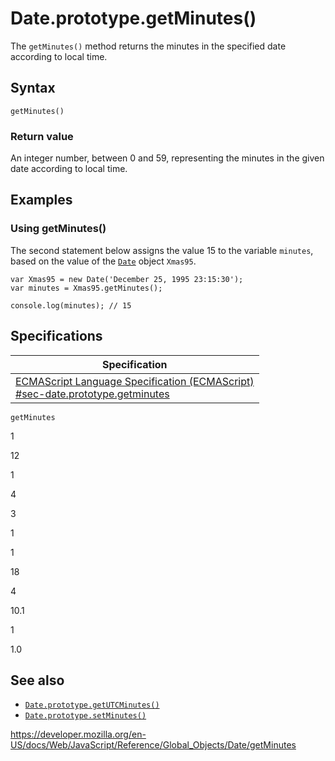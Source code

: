 # Date.prototype.getMinutes()

The `getMinutes()` method returns the minutes in the specified date according to local time.

## Syntax

    getMinutes()

### Return value

An integer number, between 0 and 59, representing the minutes in the given date according to local time.

## Examples

### Using getMinutes()

The second statement below assigns the value 15 to the variable `minutes`, based on the value of the [`Date`](../date) object `Xmas95`.

    var Xmas95 = new Date('December 25, 1995 23:15:30');
    var minutes = Xmas95.getMinutes();

    console.log(minutes); // 15

## Specifications

<table><thead><tr class="header"><th>Specification</th></tr></thead><tbody><tr class="odd"><td><a href="https://tc39.es/ecma262/#sec-date.prototype.getminutes">ECMAScript Language Specification (ECMAScript)<br />
<span class="small">#sec-date.prototype.getminutes</span></a></td></tr></tbody></table>

`getMinutes`

1

12

1

4

3

1

1

18

4

10.1

1

1.0

## See also

-   [`Date.prototype.getUTCMinutes()`](getutcminutes)
-   [`Date.prototype.setMinutes()`](setminutes)

<a href="https://developer.mozilla.org/en-US/docs/Web/JavaScript/Reference/Global_Objects/Date/getMinutes" class="_attribution-link">https://developer.mozilla.org/en-US/docs/Web/JavaScript/Reference/Global_Objects/Date/getMinutes</a>

